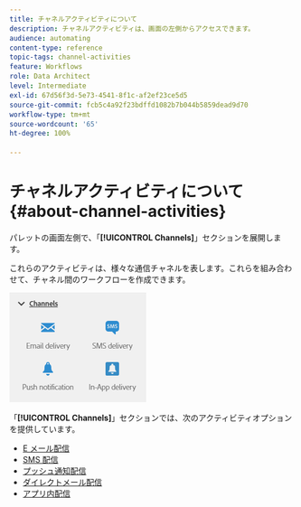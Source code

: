 ```yaml
---
title: チャネルアクティビティについて
description: チャネルアクティビティは、画面の左側からアクセスできます。
audience: automating
content-type: reference
topic-tags: channel-activities
feature: Workflows
role: Data Architect
level: Intermediate
exl-id: 67d56f3d-5e73-4541-8f1c-af2ef23ce5d5
source-git-commit: fcb5c4a92f23bdffd1082b7b044b5859dead9d70
workflow-type: tm+mt
source-wordcount: '65'
ht-degree: 100%

---
```


# チャネルアクティビティについて{#about-channel-activities}

パレットの画面左側で、「**[!UICONTROL Channels]**」セクションを展開します。

これらのアクティビティは、様々な通信チャネルを表します。これらを組み合わせて、チャネル間のワークフローを作成できます。

![](assets/wkf_channels_activities.png)

「**[!UICONTROL Channels]**」セクションでは、次のアクティビティオプションを提供しています。

* [E メール配信](../../automating/using/email-delivery.md)
* [SMS 配信](../../automating/using/sms-delivery.md)
* [プッシュ通知配信](../../automating/using/push-notification-delivery.md)
* [ダイレクトメール配信](../../automating/using/direct-mail-delivery.md)
* [アプリ内配信](../../automating/using/in-app-delivery.md)
